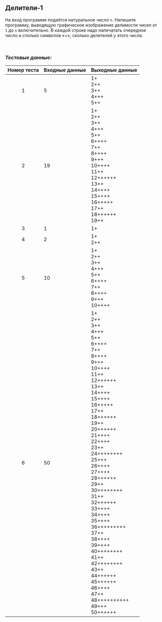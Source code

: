 ## Делители-1

На вход программе подаётся натуральное число <code>n</code>.
Напишите программу, выводящую графическое изображение делимости чисел от <code>1</code> до <code>n</code> включительно.
В каждой строке надо напечатать очередное число и столько символов «+», сколько делителей у этого числа.

<br>

### *Тестовые данные:*

| Номер теста | Входные данные | Выходные данные                                                                                                                                                                                                                                                                                                                                                                                                                                                                                                |
|:-----------:|----------------|----------------------------------------------------------------------------------------------------------------------------------------------------------------------------------------------------------------------------------------------------------------------------------------------------------------------------------------------------------------------------------------------------------------------------------------------------------------------------------------------------------------|
|      1      | 5              | 1+<br>2++<br>3++<br>4+++<br>5++                                                                                                                                                                                                                                                                                                                                                                                                                                                                                |
|      2      | 19             | 1+<br>2++<br>3++<br>4+++<br>5++<br>6++++<br>7++<br>8++++<br>9+++<br>10++++<br>11++<br>12++++++<br>13++<br>14++++<br>15++++<br>16+++++<br>17++<br>18++++++<br>19++                                                                                                                                                                                                                                                                                                                                              |
|      3      | 1              | 1+                                                                                                                                                                                                                                                                                                                                                                                                                                                                                                             |
|      4      | 2              | 1+<br>2++                                                                                                                                                                                                                                                                                                                                                                                                                                                                                                      |
|      5      | 10             | 1+<br>2++<br>3++<br>4+++<br>5++<br>6++++<br>7++<br>8++++<br>9+++<br>10++++                                                                                                                                                                                                                                                                                                                                                                                                                                     |
|      6      | 50             | 1+<br>2++<br>3++<br>4+++<br>5++<br>6++++<br>7++<br>8++++<br>9+++<br>10++++<br>11++<br>12++++++<br>13++<br>14++++<br>15++++<br>16+++++<br>17++<br>18++++++<br>19++<br>20++++++<br>21++++<br>22++++<br>23++<br>24++++++++<br>25+++<br>26++++<br>27++++<br>28++++++<br>29++<br>30++++++++<br>31++<br>32++++++<br>33++++<br>34++++<br>35++++<br>36+++++++++<br>37++<br>38++++<br>39++++<br>40++++++++<br>41++<br>42++++++++<br>43++<br>44++++++<br>45++++++<br>46++++<br>47++<br>48++++++++++<br>49+++<br>50++++++ |
